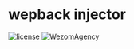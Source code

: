 # wepback injector

[![license](https://img.shields.io/badge/License-MIT-blue.svg)](https://github.com/dutchenkoOleg/node-w3c-validator/blob/master/LICENSE)
[![WezomAgency](https://img.shields.io/badge/wezom-agency-red.svg)](https://github.com/WezomAgency)
